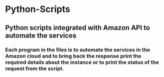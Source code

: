 # Python-Scripts
## Python scripts integrated with Amazon API to automate the services
### Each program in the files is to automate the services in the Amazon cloud and to bring back the response print the required details about the instance or to print the status of the request from the script.
